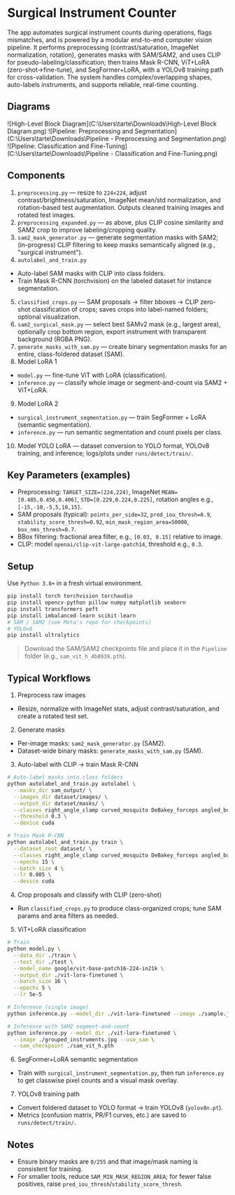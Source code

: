 # Surgical Instrument Counter
The app automates surgical instrument counts during operations, flags mismatches, and is powered by a modular end-to-end computer vision pipeline. It performs preprocessing (contrast/saturation, ImageNet normalization, rotation), generates masks with SAM/SAM2, and uses CLIP for pseudo-labeling/classification; then trains Mask R-CNN, ViT+LoRA (zero-shot→fine-tune), and SegFormer+LoRA, with a YOLOv8 training path for cross-validation. The system handles complex/overlapping shapes, auto-labels instruments, and supports reliable, real-time counting.

## Diagrams
![High-Level Block Diagram](C:\Users\tarte\Downloads\High-Level Block Diagram.png)
![Pipeline: Preprocessing and Segmentation](C:\Users\tarte\Downloads\Pipeline - Preprocessing and Segmentation.png)
![Pipeline: Classification and Fine-Tuning](C:\Users\tarte\Downloads\Pipeline - Classification and Fine-Tuning.png)

## Components
1. `preprocessing.py` — resize to `224×224`, adjust contrast/brightness/saturation, ImageNet mean/std normalization, and rotation-based test augmentation. Outputs cleaned training images and rotated test images.
2. `preprocessing_expanded.py` — as above, plus CLIP cosine similarity and SAM2 crop to improve labeling/cropping quality.
3. `sam2_mask_generator.py` — generate segmentation masks with SAM2; (in-progress) CLIP filtering to keep masks semantically aligned (e.g., "surgical instrument").
4. `autolabel_and_train.py`
  - Auto-label SAM masks with CLIP into class folders.
  - Train Mask R-CNN (torchvision) on the labeled dataset for instance segmentation.
5. `classified_crops.py` — SAM proposals → filter bboxes → CLIP zero-shot classification of crops; saves crops into label-named folders; optional visualization.
6. `sam2_surgical_mask.py` — select best SAMv2 mask (e.g., largest area), optionally crop bottom region, export instrument with transparent background (RGBA PNG).
7. `generate_masks_with_sam.py` — create binary segmentation masks for an entire, class-foldered dataset (SAM).
8. Model LoRA 1
  - `model.py` — fine-tune ViT with LoRA (classification).
  - `inference.py` — classify whole image or segment-and-count via SAM2 + ViT+LoRA.
9. Model LoRA 2
  - `surgical_instrument_segmentation.py` — train SegFormer + LoRA (semantic segmentation).
  - `inference.py` — run semantic segmentation and count pixels per class.
10. Model YOLO LoRA — dataset conversion to YOLO format, YOLOv8 training, and inference; logs/plots under `runs/detect/train/`.

## Key Parameters (examples)
- Preprocessing: `TARGET_SIZE=(224,224)`, ImageNet `MEAN=[0.485,0.456,0.406]`, `STD=[0.229,0.224,0.225]`, rotation angles e.g., `[-15,-10,-5,5,10,15]`.
- SAM proposals (typical): `points_per_side=32`, `pred_iou_thresh=0.9`, `stability_score_thresh=0.92`, `min_mask_region_area=50000`, `box_nms_thresh=0.7`.
- BBox filtering: fractional area filter, e.g., `[0.03, 0.15]` relative to image.
- CLIP: model `openai/clip-vit-large-patch14`, threshold e.g., `0.3`.

## Setup
Use `Python 3.8+` in a fresh virtual environment.

``` python
pip install torch torchvision torchaudio
pip install opencv-python pillow numpy matplotlib seaborn
pip install transformers peft
pip install imbalanced-learn scikit-learn
# SAM / SAM2 (see Meta's repo for checkpoints)
# YOLOv8
pip install ultralytics
```

> Download the SAM/SAM2 checkpoints file and place it in the `Pipeline` folder (e.g., `sam_vit_h_4b8939.pth`).

## Typical Workflows
1. Preprocess raw images
  - Resize, normalize with ImageNet stats, adjust contrast/saturation, and create a rotated test set.
2. Generate masks
  - Per-image masks: `sam2_mask_generator.py` (SAM2).
  - Dataset-wide binary masks: `generate_masks_with_sam.py` (SAM).
3. Auto-label with CLIP → train Mask R-CNN
  ```sh
  # Auto-label masks into class folders
  python autolabel_and_train.py autolabel \
    --masks_dir sam_output/ \
    --images_dir dataset/images/ \
    --output_dir dataset/masks/ \
    --classes right_angle_clamp curved_mosquito DeBakey_forceps angled_bulldog_clamp \
    --threshold 0.3 \
    --device cuda
  
  # Train Mask R-CNN
  python autolabel_and_train.py train \
    --dataset_root dataset/ \
    --classes right_angle_clamp curved_mosquito DeBakey_forceps angled_bulldog_clamp \
    --epochs 15 \
    --batch_size 4 \
    --lr 0.005 \
    --device cuda
  ```
4. Crop proposals and classify with CLIP (zero-shot)
  - Run `classified_crops.py` to produce class-organized crops; tune SAM params and area filters as needed.
5. ViT+LoRA classification
  ```sh
  # Train
  python model.py \
    --data_dir ./train \
    --test_dir ./test \
    --model_name google/vit-base-patch16-224-in21k \
    --output_dir ./vit-lora-finetuned \
    --batch_size 16 \
    --epochs 5 \
    --lr 5e-5
  
  # Inference (single image)
  python inference.py --model_dir ./vit-lora-finetuned --image ./sample.jpg
  
  # Inference with SAM2 segment-and-count
  python inference.py --model_dir ./vit-lora-finetuned \
    --image ./grouped_instruments.jpg --use_sam \
    --sam_checkpoint ./sam_vit_h.pth
  ```
6. SegFormer+LoRA semantic segmentation
  - Train with `surgical_instrument_segmentation.py`, then run `inference.py` to get classwise pixel counts and a visual mask overlay.
7. YOLOv8 training path
  - Convert foldered dataset to YOLO format → train YOLOv8 (`yolov8n.pt`).
  - Metrics (confusion matrix, PR/F1 curves, etc.) are saved to `runs/detect/train/`.

## Notes
- Ensure binary masks are `0/255` and that image/mask naming is consistent for training.
- For smaller tools, reduce `SAM_MIN_MASK_REGION_AREA`; for fewer false positives, raise `pred_iou_thresh`/`stability_score_thresh`.
